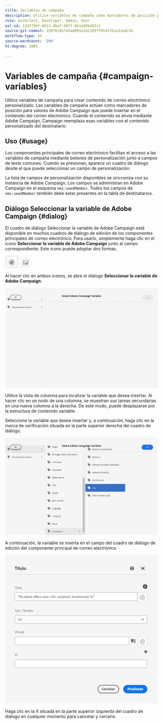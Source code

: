```yaml
---
title: Variables de campaña
description: Utilice variables de campaña como marcadores de posición para crear contenido de correo electrónico personalizado.
role: Architect, Developer, Admin, User
exl-id: 124ff5bf-6612-4baf-b0ff-6b1a95b455c1
source-git-commit: 33976c0e745ad091a142109f70541f01a31edc5b
workflow-type: ht
source-wordcount: '294'
ht-degree: 100%

---
```



# Variables de campaña {#campaign-variables}

Utilice variables de campaña para crear contenido de correo electrónico personalizado. Las variables de campaña actúan como marcadores de posición para valores de Adobe Campaign que puede insertar en el contenido del correo electrónico. Cuando el contenido se envía mediante Adobe Campaign, Campaign reemplaza esas variables con el contenido personalizado del destinatario.

## Uso {#usage}

Los componentes principales de correo electrónico facilitan el acceso a las variables de campaña mediante botones de personalización junto a campos de texto comunes. Cuando se presionan, aparece un cuadro de diálogo desde el que puede seleccionar un campo de personalización.

La lista de campos de personalización disponibles se sincroniza con su instancia de Adobe Campaign. Los campos se administran en Adobe Campaign en el esquema `nms:seedMember`. Todos los campos de `nms:seedMember` también debe estar presentes en la tabla de destinatarios.

## Diálogo Seleccionar la variable de Adobe Campaign {#dialog}

El cuadro de diálogo Seleccionar la variable de Adobe Campaign está disponible en muchos cuadros de diálogo de edición de los componentes principales de correo electrónico. Para usarlo, simplemente haga clic en el icono **Seleccionar la variable de Adobe Campaign** junto al campo correspondiente. Este icono puede adoptar dos formas.

![Botón Adobe Campaign](/help/email/assets/campaign-button.png)
![Icono Seleccionar la variable de Adobe Campaign](/help/email/assets/select-adobe-campaign-variable-icon.png)

Al hacer clic en ambos iconos, se abre el diálogo **Seleccionar la variable de Adobe Campaign**.

![Diálogo Seleccionar la variable de Adobe Campaign](assets/select-campaign-variable-dialog.png)

Utilice la vista de columna para localizar la variable que desea insertar. Al hacer clic en un nodo de una columna, se muestran sus tareas secundarias en una nueva columna a la derecha. De este modo, puede desplazarse por la estructura de contenido variable.

Seleccione la variable que desee insertar y, a continuación, haga clic en la marca de verificación situada en la parte superior derecha del cuadro de diálogo.

![Variable de Adobe Campaign seleccionada](assets/select-campaign-variable-dialog-selected.png)

A continuación, la variable se inserta en el campo del cuadro de diálogo de edición del componente principal de correo electrónico.

![Variable de campaña insertada en el cuadro de diálogo de edición](assets/campaign-variable.png)

Haga clic en la X situada en la parte superior izquierda del cuadro de diálogo en cualquier momento para cancelar y cerrarlo.
